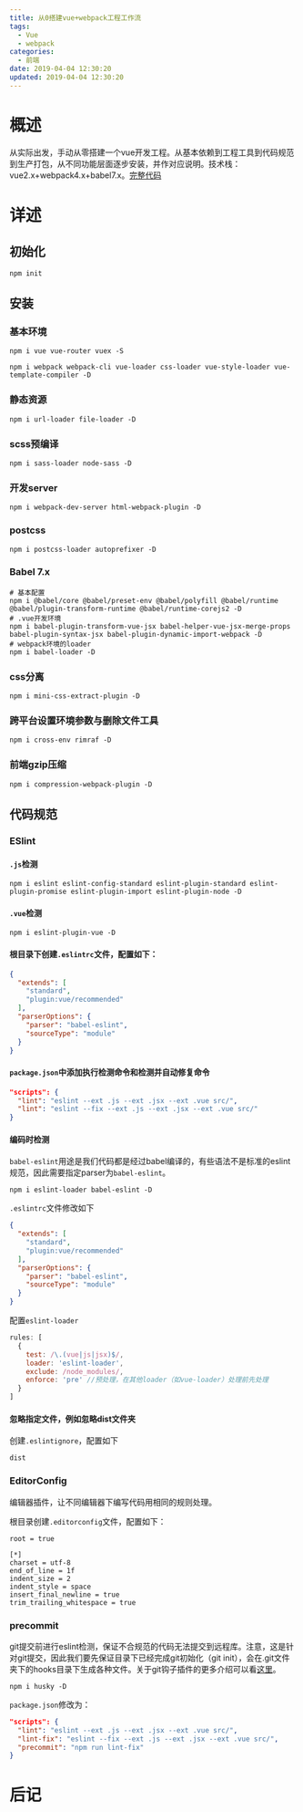 ```yaml
---
title: 从0搭建vue+webpack工程工作流
tags:
  - Vue
  - webpack
categories:
  - 前端
date: 2019-04-04 12:30:20
updated: 2019-04-04 12:30:20
---
```


# 概述
从实际出发，手动从零搭建一个vue开发工程。从基本依赖到工程工具到代码规范到生产打包，从不同功能层面逐步安装，并作对应说明。技术栈：vue2.x+webpack4.x+babel7.x。[完整代码](https://github.com/jovysun/vue-webpack-project)

<!-- more -->

# 详述
## 初始化
```shell
npm init
```

## 安装

### 基本环境
```shell
npm i vue vue-router vuex -S
```
```shell
npm i webpack webpack-cli vue-loader css-loader vue-style-loader vue-template-compiler -D
```
### 静态资源
```shell
npm i url-loader file-loader -D
```
### scss预编译
```shell
npm i sass-loader node-sass -D
```
### 开发server
```shell
npm i webpack-dev-server html-webpack-plugin -D
```
### postcss
```shell
npm i postcss-loader autoprefixer -D
```

### Babel 7.x
```shell
# 基本配置
npm i @babel/core @babel/preset-env @babel/polyfill @babel/runtime @babel/plugin-transform-runtime @babel/runtime-corejs2 -D
# .vue开发环境
npm i babel-plugin-transform-vue-jsx babel-helper-vue-jsx-merge-props babel-plugin-syntax-jsx babel-plugin-dynamic-import-webpack -D
# webpack环境的loader
npm i babel-loader -D
```

### css分离
```shell
npm i mini-css-extract-plugin -D
```
### 跨平台设置环境参数与删除文件工具
```shell
npm i cross-env rimraf -D
```
### 前端gzip压缩
```shell
npm i compression-webpack-plugin -D
```


## 代码规范

### ESlint
#### `.js`检测
```shell
npm i eslint eslint-config-standard eslint-plugin-standard eslint-plugin-promise eslint-plugin-import eslint-plugin-node -D
```
#### `.vue`检测
```shell
npm i eslint-plugin-vue -D
```
#### 根目录下创建`.eslintrc`文件，配置如下：
```json
{
  "extends": [
    "standard",
    "plugin:vue/recommended"
  ],
  "parserOptions": {
    "parser": "babel-eslint",
    "sourceType": "module"
  }
}
```
#### `package.json`中添加执行检测命令和检测并自动修复命令
```json
"scripts": {
  "lint": "eslint --ext .js --ext .jsx --ext .vue src/",
  "lint": "eslint --fix --ext .js --ext .jsx --ext .vue src/"
}
```
#### 编码时检测
`babel-eslint`用途是我们代码都是经过babel编译的，有些语法不是标准的eslint规范，因此需要指定parser为`babel-eslint`。
```shell
npm i eslint-loader babel-eslint -D
```
`.eslintrc`文件修改如下
```json
{
  "extends": [
    "standard",
    "plugin:vue/recommended"
  ],
  "parserOptions": {
    "parser": "babel-eslint",
    "sourceType": "module"
  }
}
```
配置`eslint-loader`
```js
rules: [
  {
    test: /\.(vue|js|jsx)$/,
    loader: 'eslint-loader',
    exclude: /node_modules/,
    enforce: 'pre' //预处理，在其他loader（如vue-loader）处理前先处理
  }
]
```
#### 忽略指定文件，例如忽略dist文件夹
创建`.eslintignore`，配置如下
```
dist
```

### EditorConfig
编辑器插件，让不同编辑器下编写代码用相同的规则处理。

根目录创建`.editorconfig`文件，配置如下：
```
root = true

[*]
charset = utf-8
end_of_line = 1f
indent_size = 2
indent_style = space
insert_final_newline = true
trim_trailing_whitespace = true
```

### precommit
git提交前进行eslint检测，保证不合规范的代码无法提交到远程库。注意，这是针对git提交，因此我们要先保证目录下已经完成git初始化（git init），会在.git文件夹下的hooks目录下生成各种文件。关于git钩子插件的更多介绍可以看[这里](https://www.jianshu.com/p/f0d31f92bfab)。

```shell
npm i husky -D
```
`package.json`修改为：
```json
"scripts": {
  "lint": "eslint --ext .js --ext .jsx --ext .vue src/",
  "lint-fix": "eslint --fix --ext .js --ext .jsx --ext .vue src/",
  "precommit": "npm run lint-fix"
}
```

# 后记